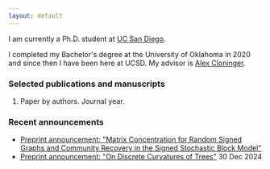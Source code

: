 ```yaml
---
layout: default
---
```


I am currently a Ph.D. student at [UC San Diego](https://math.ucsd.edu/). 

I completed my Bachelor's degree at the University of Oklahoma in 2020 and since then I have been here at UCSD. My advisor is [Alex Cloninger](https://sites.google.com/ucsd.edu/alexandercloninger/home).

### Selected publications and manuscripts

1. Paper by authors. Journal year.

### Recent announcements

* [Preprint announcement: "Matrix Concentration for Random Signed Graphs and Community Recovery in the Signed Stochastic Block Model"](/blog_posts/blog_02.md)
* [Preprint announcement: "On Discrete Curvatures of Trees"](/blog_posts/blog_01.md) 30 Dec 2024
